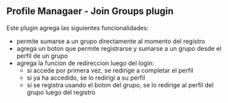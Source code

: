 ## Profile Managaer - Join Groups plugin

Este plugin agrega las siguientes funcionalidades:

* permite sumarse a un grupo directamente al momento del registro
* agrega un boton que permite registrarse y sumarse a un grupo desde el perfil de un grupo
* agrega la funcion de redireccion luego del login: 
  * si accede por primera vez, se redirige a completar el perfil
  * si ya ha accedido, se lo redirigi a su perfil
  * si se registra usando el boton del grupo, se lo redirige al perfil del grupo luego del registro
